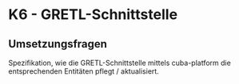 # K6 - GRETL-Schnittstelle

## Umsetzungsfragen

Spezifikation, wie die GRETL-Schnittstelle mittels cuba-platform die
entsprechenden Entitäten pflegt / aktualisiert.